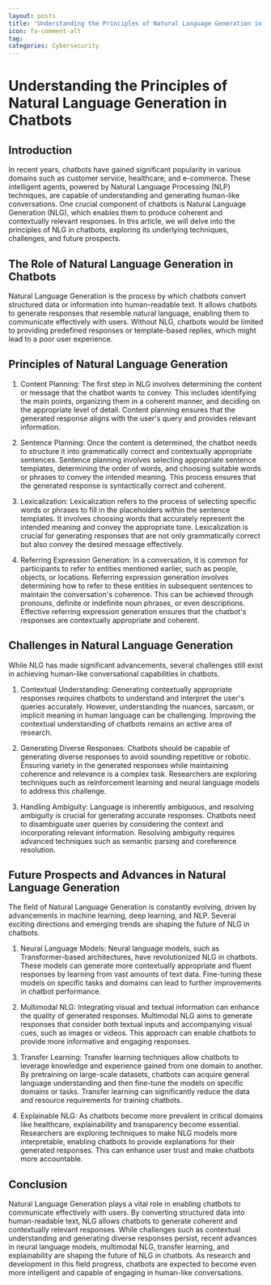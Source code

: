 ```yaml
---
layout: posts
title: "Understanding the Principles of Natural Language Generation in Chatbots"
icon: fa-comment-alt
tag:      
categories: Cybersecurity
---
```



# Understanding the Principles of Natural Language Generation in Chatbots

## Introduction

In recent years, chatbots have gained significant popularity in various domains such as customer service, healthcare, and e-commerce. These intelligent agents, powered by Natural Language Processing (NLP) techniques, are capable of understanding and generating human-like conversations. One crucial component of chatbots is Natural Language Generation (NLG), which enables them to produce coherent and contextually relevant responses. In this article, we will delve into the principles of NLG in chatbots, exploring its underlying techniques, challenges, and future prospects.

## The Role of Natural Language Generation in Chatbots

Natural Language Generation is the process by which chatbots convert structured data or information into human-readable text. It allows chatbots to generate responses that resemble natural language, enabling them to communicate effectively with users. Without NLG, chatbots would be limited to providing predefined responses or template-based replies, which might lead to a poor user experience.

## Principles of Natural Language Generation

1. Content Planning: The first step in NLG involves determining the content or message that the chatbot wants to convey. This includes identifying the main points, organizing them in a coherent manner, and deciding on the appropriate level of detail. Content planning ensures that the generated response aligns with the user's query and provides relevant information.

2. Sentence Planning: Once the content is determined, the chatbot needs to structure it into grammatically correct and contextually appropriate sentences. Sentence planning involves selecting appropriate sentence templates, determining the order of words, and choosing suitable words or phrases to convey the intended meaning. This process ensures that the generated response is syntactically correct and coherent.

3. Lexicalization: Lexicalization refers to the process of selecting specific words or phrases to fill in the placeholders within the sentence templates. It involves choosing words that accurately represent the intended meaning and convey the appropriate tone. Lexicalization is crucial for generating responses that are not only grammatically correct but also convey the desired message effectively.

4. Referring Expression Generation: In a conversation, it is common for participants to refer to entities mentioned earlier, such as people, objects, or locations. Referring expression generation involves determining how to refer to these entities in subsequent sentences to maintain the conversation's coherence. This can be achieved through pronouns, definite or indefinite noun phrases, or even descriptions. Effective referring expression generation ensures that the chatbot's responses are contextually appropriate and coherent.

## Challenges in Natural Language Generation

While NLG has made significant advancements, several challenges still exist in achieving human-like conversational capabilities in chatbots.

1. Contextual Understanding: Generating contextually appropriate responses requires chatbots to understand and interpret the user's queries accurately. However, understanding the nuances, sarcasm, or implicit meaning in human language can be challenging. Improving the contextual understanding of chatbots remains an active area of research.

2. Generating Diverse Responses: Chatbots should be capable of generating diverse responses to avoid sounding repetitive or robotic. Ensuring variety in the generated responses while maintaining coherence and relevance is a complex task. Researchers are exploring techniques such as reinforcement learning and neural language models to address this challenge.

3. Handling Ambiguity: Language is inherently ambiguous, and resolving ambiguity is crucial for generating accurate responses. Chatbots need to disambiguate user queries by considering the context and incorporating relevant information. Resolving ambiguity requires advanced techniques such as semantic parsing and coreference resolution.

## Future Prospects and Advances in Natural Language Generation

The field of Natural Language Generation is constantly evolving, driven by advancements in machine learning, deep learning, and NLP. Several exciting directions and emerging trends are shaping the future of NLG in chatbots.

1. Neural Language Models: Neural language models, such as Transformer-based architectures, have revolutionized NLG in chatbots. These models can generate more contextually appropriate and fluent responses by learning from vast amounts of text data. Fine-tuning these models on specific tasks and domains can lead to further improvements in chatbot performance.

2. Multimodal NLG: Integrating visual and textual information can enhance the quality of generated responses. Multimodal NLG aims to generate responses that consider both textual inputs and accompanying visual cues, such as images or videos. This approach can enable chatbots to provide more informative and engaging responses.

3. Transfer Learning: Transfer learning techniques allow chatbots to leverage knowledge and experience gained from one domain to another. By pretraining on large-scale datasets, chatbots can acquire general language understanding and then fine-tune the models on specific domains or tasks. Transfer learning can significantly reduce the data and resource requirements for training chatbots.

4. Explainable NLG: As chatbots become more prevalent in critical domains like healthcare, explainability and transparency become essential. Researchers are exploring techniques to make NLG models more interpretable, enabling chatbots to provide explanations for their generated responses. This can enhance user trust and make chatbots more accountable.

## Conclusion

Natural Language Generation plays a vital role in enabling chatbots to communicate effectively with users. By converting structured data into human-readable text, NLG allows chatbots to generate coherent and contextually relevant responses. While challenges such as contextual understanding and generating diverse responses persist, recent advances in neural language models, multimodal NLG, transfer learning, and explainability are shaping the future of NLG in chatbots. As research and development in this field progress, chatbots are expected to become even more intelligent and capable of engaging in human-like conversations.